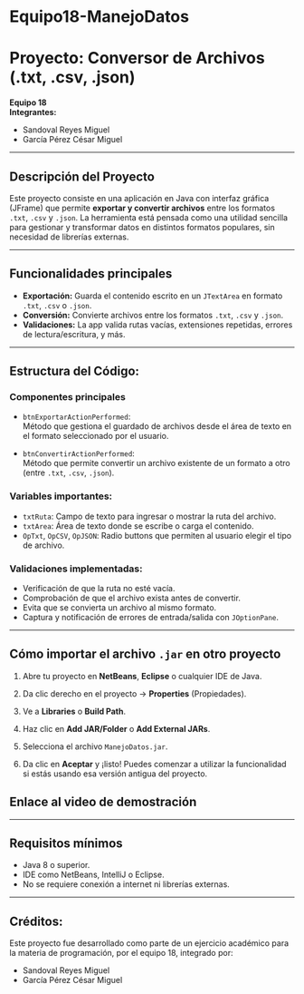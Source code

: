 # Equipo18-ManejoDatos
# Proyecto: Conversor de Archivos (.txt, .csv, .json)

**Equipo 18**  
**Integrantes:**
- Sandoval Reyes Miguel  
- García Pérez César Miguel

---

##  Descripción del Proyecto

Este proyecto consiste en una aplicación en Java con interfaz gráfica (JFrame) que permite **exportar y convertir archivos** entre los formatos `.txt`, `.csv` y `.json`. La herramienta está pensada como una utilidad sencilla para gestionar y transformar datos en distintos formatos populares, sin necesidad de librerías externas.

---

##  Funcionalidades principales

- **Exportación:** Guarda el contenido escrito en un `JTextArea` en formato `.txt`, `.csv` o `.json`.
- **Conversión:** Convierte archivos entre los formatos `.txt`, `.csv` y `.json`.
- **Validaciones:** La app valida rutas vacías, extensiones repetidas, errores de lectura/escritura, y más.

---

##  Estructura del Código:

###  Componentes principales

- `btnExportarActionPerformed`:  
  Método que gestiona el guardado de archivos desde el área de texto en el formato seleccionado por el usuario.

- `btnConvertirActionPerformed`:  
  Método que permite convertir un archivo existente de un formato a otro (entre `.txt`, `.csv`, `.json`).

###  Variables importantes:

- `txtRuta`: Campo de texto para ingresar o mostrar la ruta del archivo.
- `txtArea`: Área de texto donde se escribe o carga el contenido.
- `OpTxt`, `OpCSV`, `OpJSON`: Radio buttons que permiten al usuario elegir el tipo de archivo.

###  Validaciones implementadas:

- Verificación de que la ruta no esté vacía.
- Comprobación de que el archivo exista antes de convertir.
- Evita que se convierta un archivo al mismo formato.
- Captura y notificación de errores de entrada/salida con `JOptionPane`.

---

##  Cómo importar el archivo `.jar` en otro proyecto

1. Abre tu proyecto en **NetBeans**, **Eclipse** o cualquier IDE de Java.
2. Da clic derecho en el proyecto → **Properties** (Propiedades).

3. Ve a **Libraries** o **Build Path**.
4. Haz clic en **Add JAR/Folder** o **Add External JARs**.
5. Selecciona el archivo `ManejoDatos.jar`.
6. Da clic en **Aceptar** y ¡listo! Puedes comenzar a utilizar la funcionalidad si estás usando esa versión antigua del proyecto.






## Enlace al video de demostración

 [Ver video en YouTube]:    https://youtu.be/fMSa7-YgOi4

---

##  Requisitos mínimos

- Java 8 o superior.
- IDE como NetBeans, IntelliJ o Eclipse.
- No se requiere conexión a internet ni librerías externas.

---

## Créditos:

Este proyecto fue desarrollado como parte de un ejercicio académico para la materia de programación, por el equipo 18, integrado por:

- Sandoval Reyes Miguel  
- García Pérez César Miguel
